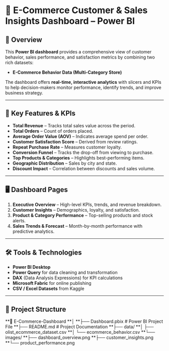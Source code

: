 # 🛒 E-Commerce Customer & Sales Insights Dashboard – Power BI

## 📌 Overview
This **Power BI dashboard** provides a comprehensive view of customer behavior, sales performance, and satisfaction metrics by combining two rich datasets:
- **E-Commerce Behavior Data (Multi-Category Store)**

The dashboard offers **real-time, interactive analytics** with slicers and KPIs to help decision-makers monitor performance, identify trends, and improve business strategy.

---

## 🎯 Key Features & KPIs
- **Total Revenue** – Tracks total sales value across the period.
- **Total Orders** – Count of orders placed.
- **Average Order Value (AOV)** – Indicates average spend per order.
- **Customer Satisfaction Score** – Derived from review ratings.
- **Repeat Purchase Rate** – Measures customer loyalty.
- **Conversion Funnel** – Tracks the drop-off from viewing to purchase.
- **Top Products & Categories** – Highlights best-performing items.
- **Geographic Distribution** – Sales by city and state.
- **Discount Impact** – Correlation between discounts and sales volume.

---

## 🖥 Dashboard Pages
1. **Executive Overview** – High-level KPIs, trends, and revenue breakdown.
2. **Customer Insights** – Demographics, loyalty, and satisfaction.
3. **Product & Category Performance** – Top-selling products and stock alerts.
4. **Sales Trends & Forecast** – Month-by-month performance with predictive analytics.

---

## 🛠 Tools & Technologies
- **Power BI Desktop**
- **Power Query** for data cleaning and transformation
- **DAX** (Data Analysis Expressions) for KPI calculations
- **Microsoft Fabric** for online publishing
- **CSV / Excel Datasets** from Kaggle

---

## 📂 Project Structure
**📁 E-Commerce-Dashboard
**│
**├── Dashboard.pbix # Power BI Project File
**├── README.md # Project Documentation
**├── data/
**│ ├── olist_ecommerce_dataset.csv
**│ └── ecommerce_behavior.csv
**└── images/
**├── dashboard_overview.png
**├── customer_insights.png
**└── product_performance.png


